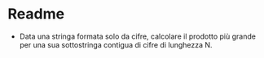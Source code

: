 # Readme
- Data una stringa formata solo da cifre, calcolare il prodotto più grande per una sua sottostringa contigua di cifre di lunghezza N.
